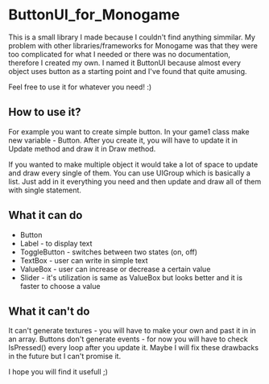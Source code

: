 # ButtonUI_for_Monogame
This is a small library I made because I couldn't find anything simmilar. 
My problem with other libraries/frameworks for Monogame was that they were too complicated for what I needed or there was no documentation, therefore I created my own.
I named it ButtonUI because almost every object uses button as a starting point and I've found that quite amusing.

Feel free to use it for whatever you need! :)

## How to use it?
For example you want to create simple button. 
In your game1 class make new variable - Button. 
After you create it, you will have to update it in Update method and draw it in Draw method.

If you wanted to make multiple object it would take a lot of space to update and draw every single of them.
You can use UIGroup which is basically a list. 
Just add in it everything you need and then update and draw all of them with single statement.

## What it can do
- Button
- Label - to display text
- ToggleButton - switches between two states (on, off)
- TextBox - user can write in simple text
- ValueBox - user can increase or decrease a certain value
- Slider - it's utilization is same as ValueBox but looks better and it is faster to choose a value

## What it can't do
It can't generate textures - you will have to make your own and past it in in an array. 
Buttons don't generate events - for now you will have to check IsPressed() every loop after you update it.
Maybe I will fix these drawbacks in the future but I can't promise it.

I hope you will find it usefull ;)
